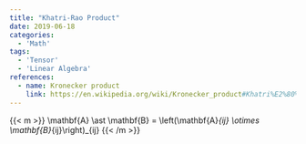 ```yaml
---
title: "Khatri-Rao Product"
date: 2019-06-18
categories:
  - 'Math'
tags:
  - 'Tensor'
  - 'Linear Algebra'
references:
  - name: Kronecker product
    link: https://en.wikipedia.org/wiki/Kronecker_product#Khatri%E2%80%93Rao_product
---
```


{{< m >}}
\mathbf{A} \ast \mathbf{B} = \left(\mathbf{A}_{ij} \otimes \mathbf{B}_{ij}\right)_{ij}
{{< /m >}}